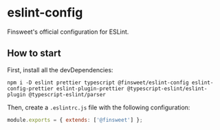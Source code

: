 # eslint-config

Finsweet's official configuration for ESLint.

## How to start

First, install all the devDependencies:

```
npm i -D eslint prettier typescript @finsweet/eslint-config eslint-config-prettier eslint-plugin-prettier @typescript-eslint/eslint-plugin @typescript-eslint/parser
```

Then, create a `.eslintrc.js` file with the following configuration:

```javascript
module.exports = { extends: ['@finsweet'] };
```
